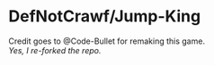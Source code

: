 # DefNotCrawf/Jump-King
Credit goes to @Code-Bullet for remaking this game.
<br>
_Yes, I re-forked the repo._
